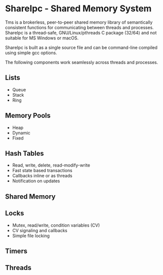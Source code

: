# ShareIpc - Shared Memory System
Tms is a brokerless, peer-to-peer shared memory library of semantically consistent functions for communicating between threads and processes.  ShareIpc is a thread-safe, GNU/Linux/pthreads C package (32/64) and not suitable for MS Windows or macOS.

ShareIpc is built as a single source file and can be command-line compiled using simple gcc options.

The following components work seamlessly across threads and processes. 

## Lists
  + Queue
  + Stack
  + Ring
  
## Memory Pools
  + Heap 
  + Dynamic
  + Fixed
  
## Hash Tables
  + Read, write, delete, read-modify-write
  + Fast state based transactions
  + Callbacks inline or as threads
  + Notification on updates
  
## Shared Memory

## Locks
+ Mutex, read/write, condition variables (CV)
+ CV signaling and callbacks
+ Simple file locking

## Timers

## Threads
  
  

